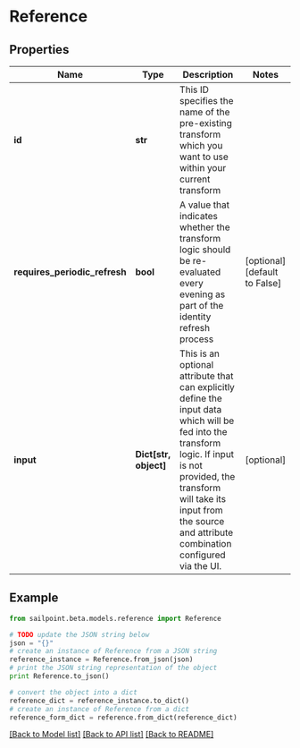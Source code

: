 # Reference


## Properties

Name | Type | Description | Notes
------------ | ------------- | ------------- | -------------
**id** | **str** | This ID specifies the name of the pre-existing transform which you want to use within your current transform | 
**requires_periodic_refresh** | **bool** | A value that indicates whether the transform logic should be re-evaluated every evening as part of the identity refresh process | [optional] [default to False]
**input** | **Dict[str, object]** | This is an optional attribute that can explicitly define the input data which will be fed into the transform logic. If input is not provided, the transform will take its input from the source and attribute combination configured via the UI. | [optional] 

## Example

```python
from sailpoint.beta.models.reference import Reference

# TODO update the JSON string below
json = "{}"
# create an instance of Reference from a JSON string
reference_instance = Reference.from_json(json)
# print the JSON string representation of the object
print Reference.to_json()

# convert the object into a dict
reference_dict = reference_instance.to_dict()
# create an instance of Reference from a dict
reference_form_dict = reference.from_dict(reference_dict)
```
[[Back to Model list]](../README.md#documentation-for-models) [[Back to API list]](../README.md#documentation-for-api-endpoints) [[Back to README]](../README.md)


